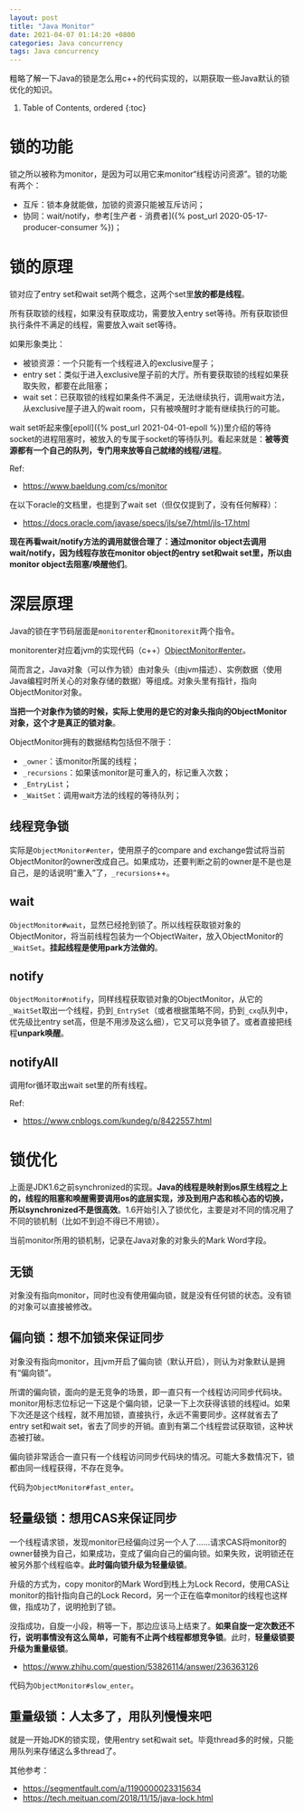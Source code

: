 ```yaml
---
layout: post
title: "Java Monitor"
date: 2021-04-07 01:14:20 +0800
categories: Java concurrency
tags: Java concurrency
---
```


粗略了解一下Java的锁是怎么用c++的代码实现的，以期获取一些Java默认的锁优化的知识。

1. Table of Contents, ordered
{:toc}

# 锁的功能
锁之所以被称为monitor，是因为可以用它来monitor“线程访问资源”。锁的功能有两个：
- 互斥：锁本身就能做，加锁的资源只能被互斥访问；
- 协同：wait/notify，参考[生产者 - 消费者]({% post_url 2020-05-17-producer-consumer %})；

# 锁的原理
锁对应了entry set和wait set两个概念，这两个set里**放的都是线程**。

所有获取锁的线程，如果没有获取成功，需要放入entry set等待。所有获取锁但执行条件不满足的线程，需要放入wait set等待。

如果形象类比：
- 被锁资源：一个只能有一个线程进入的exclusive屋子；
- entry set：类似于进入exclusive屋子前的大厅。所有要获取锁的线程如果获取失败，都要在此阻塞；
- wait set：已获取锁的线程如果条件不满足，无法继续执行，调用wait方法，从exclusive屋子进入的wait room，只有被唤醒时才能有继续执行的可能。

wait set听起来像[epoll]({% post_url 2021-04-01-epoll %})里介绍的等待socket的进程阻塞时，被放入的专属于socket的等待队列。看起来就是：**被等资源都有一个自己的队列，专门用来放等自己就绪的线程/进程**。

Ref:
- https://www.baeldung.com/cs/monitor

在以下oracle的文档里，也提到了wait set（但仅仅提到了，没有任何解释）：
- https://docs.oracle.com/javase/specs/jls/se7/html/jls-17.html

**现在再看wait/notify方法的调用就很合理了：通过monitor object去调用wait/notify，因为线程存放在monitor object的entry set和wait set里，所以由monitor object去阻塞/唤醒他们**。

# 深层原理
Java的锁在字节码层面是`monitorenter`和`monitorexit`两个指令。

monitorenter对应着jvm的实现代码（c++）[ObjectMonitor#enter](https://github.com/openjdk-mirror/jdk7u-hotspot/blob/50bdefc3afe944ca74c3093e7448d6b889cd20d1/src/share/vm/runtime/objectMonitor.cpp#L317)。

简而言之，Java对象（可以作为锁）由对象头（由jvm描述）、实例数据（使用Java编程时所关心的对象存储的数据）等组成。对象头里有指针，指向ObjectMonitor对象。

**当把一个对象作为锁的时候，实际上使用的是它的对象头指向的ObjectMonitor对象，这个才是真正的锁对象**。

ObjectMonitor拥有的数据结构包括但不限于：
- `_owner`：该monitor所属的线程；
- `_recursions`：如果该monitor是可重入的，标记重入次数；
- `_EntryList`；
- `_WaitSet`：调用wait方法的线程的等待队列；

## 线程竞争锁
实际是`ObjectMonitor#enter`，使用原子的compare and exchange尝试将当前ObjectMonitor的owner改成自己。如果成功，还要判断之前的owner是不是也是自己，是的话说明“重入”了，`_recursions`++。

## wait
`ObjectMonitor#wait`，显然已经抢到锁了。所以线程获取锁对象的ObjectMonitor，将当前线程包装为一个ObjectWaiter，放入ObjectMonitor的`_WaitSet`。**挂起线程是使用park方法做的**。

## notify
`ObjectMonitor#notify`，同样线程获取锁对象的ObjectMonitor，从它的`_WaitSet`取出一个线程，扔到`_EntrySet`（或者根据策略不同，扔到`_cxq`队列中，优先级比entry set高，但是不用涉及这么细），它又可以竞争锁了。或者直接把线程**unpark唤醒**。

## notifyAll
调用for循环取出wait set里的所有线程。

Ref:
- https://www.cnblogs.com/kundeg/p/8422557.html

# 锁优化
上面是JDK1.6之前synchronized的实现。**Java的线程是映射到os原生线程之上的，线程的阻塞和唤醒需要调用os的底层实现，涉及到用户态和核心态的切换，所以synchronized不是很高效**。1.6开始引入了锁优化，主要是对不同的情况用了不同的锁机制（比如不到迫不得已不用锁）。

当前monitor所用的锁机制，记录在Java对象的对象头的Mark Word字段。

## 无锁
对象没有指向monitor，同时也没有使用偏向锁，就是没有任何锁的状态。没有锁的对象可以直接被修改。

## 偏向锁：想不加锁来保证同步
对象没有指向monitor，且jvm开启了偏向锁（默认开启），则认为对象默认是拥有“偏向锁”。

所谓的偏向锁，面向的是无竞争的场景，即一直只有一个线程访问同步代码块。monitor用标志位标记一下这是个偏向锁，记录一下上次获得该锁的线程id。如果下次还是这个线程，就不用加锁，直接执行，永远不需要同步。这样就省去了entry set和wait set，省去了同步的开销。直到有第二个线程尝试获取锁，这种状态被打破。

偏向锁非常适合一直只有一个线程访问同步代码块的情况。可能大多数情况下，锁都由同一线程获得，不存在竞争。

代码为`ObjectMonitor#fast_enter`。

## 轻量级锁：想用CAS来保证同步
一个线程请求锁，发现monitor已经偏向过另一个人了……请求CAS将monitor的owner替换为自己，如果成功，变成了偏向自己的偏向锁。如果失败，说明锁还在被另外那个线程临幸。**此时偏向锁升级为轻量级锁**。

升级的方式为，copy monitor的Mark Word到栈上为Lock Record，使用CAS让monitor的指针指向自己的Lock Record，另一个正在临幸monitor的线程也这样做，指成功了，说明抢到了锁。

没指成功，自旋一小段，稍等一下，那边应该马上结束了。**如果自旋一定次数还不行，说明事情没有这么简单，可能有不止两个线程都想竞争锁**。此时，**轻量级锁要升级为重量级锁**。

- https://www.zhihu.com/question/53826114/answer/236363126

代码为`ObjectMonitor#slow_enter`。

## 重量级锁：人太多了，用队列慢慢来吧
就是一开始JDK的锁实现，使用entry set和wait set。毕竟thread多的时候，只能用队列来存储这么多thread了。


其他参考：
- https://segmentfault.com/a/1190000023315634
- https://tech.meituan.com/2018/11/15/java-lock.html

